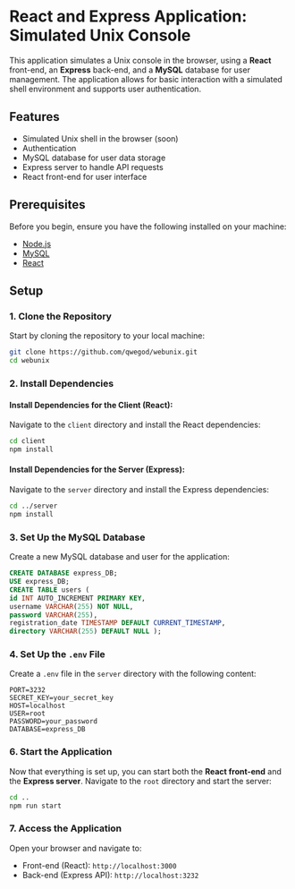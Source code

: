 
# React and Express Application: Simulated Unix Console

This application simulates a Unix console in the browser, using a **React** front-end, an **Express** back-end, and a **MySQL** database for user management. The application allows for basic interaction with a simulated shell environment and supports user authentication.

## Features

- Simulated Unix shell in the browser (soon)
- Authentication
- MySQL database for user data storage
- Express server to handle API requests
- React front-end for user interface

## Prerequisites

Before you begin, ensure you have the following installed on your machine:

- [Node.js](https://nodejs.org/) 
- [MySQL](https://www.mysql.com/)
- [React](https://reactjs.org/)

## Setup

### 1. Clone the Repository

Start by cloning the repository to your local machine:
```bash
git clone https://github.com/qwegod/webunix.git
cd webunix
```

### 2. Install Dependencies

#### Install Dependencies for the Client (React):

Navigate to the `client` directory and install the React dependencies:
```bash
cd client
npm install
```
#### Install Dependencies for the Server (Express):

Navigate to the `server` directory and install the Express dependencies:
```bash
cd ../server
npm install
```

### 3. Set Up the MySQL Database

Create a new MySQL database and user for the application:
```sql
CREATE DATABASE express_DB;
USE express_DB;
CREATE TABLE users (
id INT AUTO_INCREMENT PRIMARY KEY,
username VARCHAR(255) NOT NULL, 
password VARCHAR(255), 
registration_date TIMESTAMP DEFAULT CURRENT_TIMESTAMP, 
directory VARCHAR(255) DEFAULT NULL );
```

### 4. Set Up the `.env` File

Create a `.env` file in the `server` directory with the following content:
```
PORT=3232
SECRET_KEY=your_secret_key
HOST=localhost
USER=root
PASSWORD=your_password
DATABASE=express_DB
```

### 6. Start the Application

Now that everything is set up, you can start both the **React front-end** and the **Express server**.
Navigate to the `root` directory and start the server:
```bash
cd ..
npm run start
```

### 7. Access the Application

Open your browser and navigate to:

-   Front-end (React): `http://localhost:3000`
-   Back-end (Express API): `http://localhost:3232`

